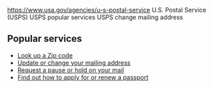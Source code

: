 

https://www.usa.gov/agencies/u-s-postal-service
U.S. Postal Service (USPS)
USPS popular services
USPS change mailing address

Popular services
----------------

* [Look up a Zip code](https://tools.usps.com/zip-code-lookup.htm)  
* [Update or change your mailing address](https://moversguide.usps.com/mgo/disclaimer)  
* [Request a pause or hold on your mail](https://www.usps.com/manage/hold-mail.htm)  
* [Find out how to apply for or renew a passport](https://travel.state.gov/content/travel/en/passports/need-passport.html)
